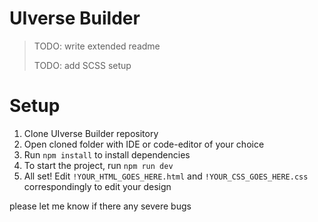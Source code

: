# UIverse Builder
> TODO: write extended readme
>
> TODO: add SCSS setup



# Setup
1. Clone UIverse Builder repository
2. Open cloned folder with IDE or code-editor of your choice
3. Run ``npm install`` to install dependencies
4. To start the project, run ``npm run dev``
5. All set! Edit ``!YOUR_HTML_GOES_HERE.html`` and ``!YOUR_CSS_GOES_HERE.css`` correspondingly to edit your design

please let me know if there any severe bugs
